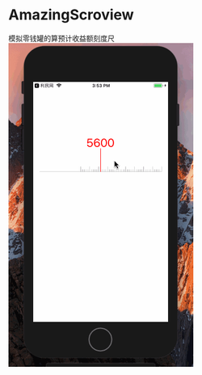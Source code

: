 # AmazingScroview
模拟零钱罐的算预计收益额刻度尺
![image](https://github.com/hzcly98/AmazingScroview/blob/master/1.gif)
